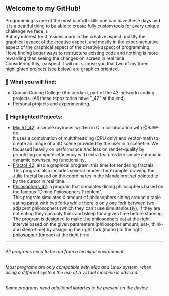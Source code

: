 
## Welcome to my GitHub!

Programming is one of the most usefull skills one can have these days and it is a beatiful thing to be able to create fully custom tools for every unique challenge we face :).  
But my interest for it resides more in the creative aspect, mostly the graphical aspect of the creative aspect, and mostly in the experimentative aspect of the graphical aspect of the creative aspect of programming.  
I love finding better ways to restructure existing code and nothing is more rewarding than seeing the changes on screen in real time.  
Considering this, i suspect it will not suprise you that two of my three highlighted projects (see below) are graphics oriented.

### 📎 What you will find:
- Codam Coding College (Amsterdam, part of the 42-network) coding projects. (All these repositories have "_42" at the end)
- Personal projects and experimenting.


### 👾 Highlighted Projects:
- [MiniRT_42](https://github.com/JonatanDobos/MiniRT_42): a simple raytracer written in C in collaboration with @RJW-db.  
  It uses a combination of multithreading (CPU only) and vector-math to create an image of a 3D scene provided by the user in a scenefile. We focussed heavily on performance and less on render-quality by prioritizing compute-efficiency with extra features like simple automatic dynamic downscaling functionality.
- [Fractol_42](https://github.com/JonatanDobos/Fractol_42): also a graphical program, this time for rendering fractals.  
  This program also includes several modes, for example: drawing the Julia fractal based on the coordinates in the Mandelbrot set pointed to by the cursor in real time.
- [Philosophers_42](https://github.com/JonatanDobos/Philosophers_42): a program that simulates dining philosophers based on the famous "Dining Philosophers Problem".  
  This program simulates X amount of philosophers sitting around a table eating pasta with two forks while there is only one fork between two adjacent philosophers (which they can't use simultaniously), if they are not eating they can only think and sleep for a given time before starving. The program is designed to make the philosophers eat at the right interval based on the given parameters (philosopher amount, eat-, think- and sleep-time) by assigning the right fork (mutex) to the right philosopher (thread) at the right time.

___

###### All programs need to be run from a terminal environment.
###### Most programs are only compatible with Mac and Linux system, when using a different system the use of a virtual machine is adviced.
###### Some programs need additional libraries to be present on the device.
